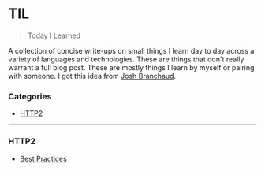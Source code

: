 # TIL

> Today I Learned

A collection of concise write-ups on small things I learn day to day across a
variety of languages and technologies. These are things that don't really
warrant a full blog post. These are mostly things I learn by myself or  pairing with
someone. I got this idea from [Josh Branchaud](https://github.com/jbranchaud/til).

### Categories

* [HTTP2](#http2)

---

### HTTP2

- [Best Practices](http2/best_pratices_for_http2.md)
